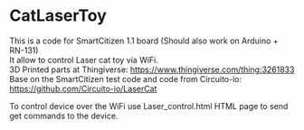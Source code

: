 # CatLaserToy
This is a code for SmartCitizen 1.1 board (Should also work on Arduino + RN-131)  
It allow to control Laser cat toy via WiFi.  
3D Printed parts at Thingiverse: https://www.thingiverse.com/thing:3261833  
Base on the SmartCitizen test code and code from Circuito-io: https://github.com/Circuito-io/LaserCat  
  
To control device over the WiFi use Laser_control.html HTML page to send get commands to the device.
